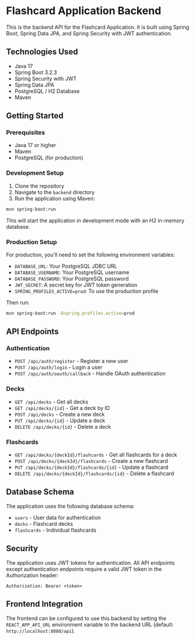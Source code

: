 # Flashcard Application Backend

This is the backend API for the Flashcard Application. It is built using Spring Boot, Spring Data JPA, and Spring Security with JWT authentication.

## Technologies Used

- Java 17
- Spring Boot 3.2.3
- Spring Security with JWT
- Spring Data JPA
- PostgreSQL / H2 Database
- Maven

## Getting Started

### Prerequisites

- Java 17 or higher
- Maven
- PostgreSQL (for production)

### Development Setup

1. Clone the repository
2. Navigate to the `backend` directory
3. Run the application using Maven:

```bash
mvn spring-boot:run
```

This will start the application in development mode with an H2 in-memory database.

### Production Setup

For production, you'll need to set the following environment variables:

- `DATABASE_URL`: Your PostgreSQL JDBC URL
- `DATABASE_USERNAME`: Your PostgreSQL username
- `DATABASE_PASSWORD`: Your PostgreSQL password
- `JWT_SECRET`: A secret key for JWT token generation
- `SPRING_PROFILES_ACTIVE=prod`: To use the production profile

Then run:

```bash
mvn spring-boot:run -Dspring.profiles.active=prod
```

## API Endpoints

### Authentication

- `POST /api/auth/register` - Register a new user
- `POST /api/auth/login` - Login a user
- `POST /api/auth/oauth/callback` - Handle OAuth authentication

### Decks

- `GET /api/decks` - Get all decks
- `GET /api/decks/{id}` - Get a deck by ID
- `POST /api/decks` - Create a new deck
- `PUT /api/decks/{id}` - Update a deck
- `DELETE /api/decks/{id}` - Delete a deck

### Flashcards

- `GET /api/decks/{deckId}/flashcards` - Get all flashcards for a deck
- `POST /api/decks/{deckId}/flashcards` - Create a new flashcard
- `PUT /api/decks/{deckId}/flashcards/{id}` - Update a flashcard
- `DELETE /api/decks/{deckId}/flashcards/{id}` - Delete a flashcard

## Database Schema

The application uses the following database schema:

- `users` - User data for authentication
- `decks` - Flashcard decks
- `flashcards` - Individual flashcards

## Security

The application uses JWT tokens for authentication. All API endpoints except authentication endpoints require a valid JWT token in the Authorization header:

```
Authorization: Bearer <token>
```

## Frontend Integration

The frontend can be configured to use this backend by setting the `REACT_APP_API_URL` environment variable to the backend URL (default: `http://localhost:8080/api`). 